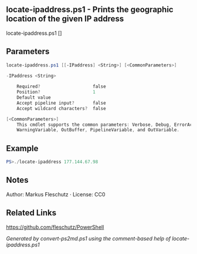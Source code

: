 ## locate-ipaddress.ps1 - Prints the geographic location of the given IP address

locate-ipaddress.ps1 [<IPaddress>]

## Parameters
```powershell
locate-ipaddress.ps1 [[-IPaddress] <String>] [<CommonParameters>]

-IPaddress <String>
    
    Required?                    false
    Position?                    1
    Default value                
    Accept pipeline input?       false
    Accept wildcard characters?  false

[<CommonParameters>]
    This cmdlet supports the common parameters: Verbose, Debug, ErrorAction, ErrorVariable, WarningAction, 
    WarningVariable, OutBuffer, PipelineVariable, and OutVariable.
```

## Example
```powershell
PS>./locate-ipaddress 177.144.67.98
```


## Notes
Author: Markus Fleschutz · License: CC0

## Related Links
https://github.com/fleschutz/PowerShell

*Generated by convert-ps2md.ps1 using the comment-based help of locate-ipaddress.ps1*
